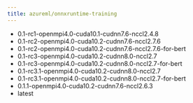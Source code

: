 ```yaml
---
title: azureml/onnxruntime-training
---
```

- 0.1-rc1-openmpi4.0-cuda10.1-cudnn7.6-nccl2.4.8
- 0.1-rc2-openmpi4.0-cuda10.2-cudnn7.6-nccl2.7.6
- 0.1-rc2-openmpi4.0-cuda10.2-cudnn7.6-nccl2.7.6-for-bert
- 0.1-rc3-openmpi4.0-cuda10.2-cudnn8.0-nccl2.7
- 0.1-rc3-openmpi4.0-cuda10.2-cudnn8.0-nccl2.7-for-bert
- 0.1-rc3.1-openmpi4.0-cuda10.2-cudnn8.0-nccl2.7
- 0.1-rc3.1-openmpi4.0-cuda10.2-cudnn8.0-nccl2.7-for-bert
- 0.1.1-openmpi4.0-cuda10.2-cudnn7.6-nccl2.6.3
- latest
